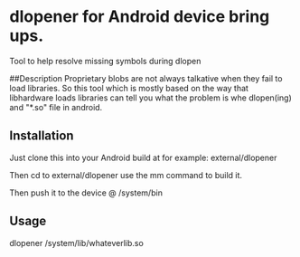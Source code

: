 # dlopener for Android device bring ups.
Tool to help resolve missing symbols during dlopen

##Description
Proprietary blobs are not always talkative when they fail to load libraries. So this tool
which is mostly based on the way that libhardware loads libraries can tell you what the problem
is whe dlopen(ing) and "*.so" file in android.

## Installation

Just clone this into your Android build at for example:
external/dlopener

Then cd to external/dlopener use the mm command to build it.

Then push it to the device @ /system/bin

## Usage

dlopener /system/lib/whateverlib.so

